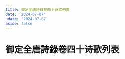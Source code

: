 ```yaml
---
title: 御定全唐詩錄卷四十诗歌列表
date: '2024-07-07'
udate: '2024-07-07'
aside: false
---
```

# 御定全唐詩錄卷四十诗歌列表

<PoemList :list="poems" :authorMap="authorMap" :chapternum="40" />

<script setup>
const chapter = '卷四十';
import poems from '/data/qtsl/卷四十/poems.json'
import authorMap from '/data/qtsl/卷四十/author.json'
</script>
